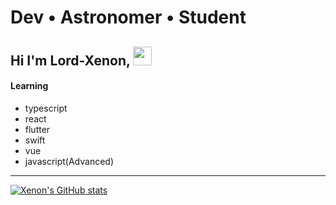 # Dev • Astronomer • Student
## Hi I'm Lord-Xenon, <img src="https://raw.githubusercontent.com/MartinHeinz/MartinHeinz/master/wave.gif" width="30px"> <br>

#### Learning
- typescript
- react
- flutter
- swift
- vue
- javascript(Advanced)
---

[![Xenon's GitHub stats](https://github-readme-stats.vercel.app/api?username=Lord-Xenon)](https://github.com/anuraghazra/github-readme-stats)
